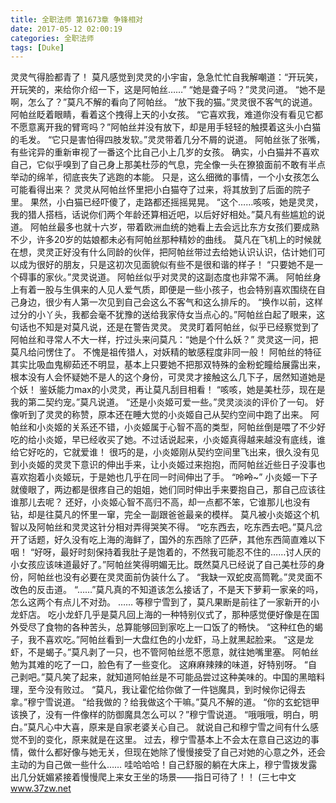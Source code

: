 ```yaml
---
title: 全职法师 第1673章 争锋相对
date: 2017-05-12 02:00:19
categories: 全职法师
tags: [Duke]
---
```


灵灵气得脸都青了！
莫凡感觉到灵灵的小宇宙，急急忙忙自我解嘲道：“开玩笑，开玩笑的，来给你介绍一下，这是阿帕丝……”
“她是聋子吗？”灵灵问道。
“她不是啊，怎么了？”莫凡不解的看向了阿帕丝。
“放下我的猫。”灵灵很不客气的说道。
阿帕丝眨着眼睛，看着这个拽得上天的小女孩。
“它喜欢我，难道你没有看见它都不愿意离开我的臂弯吗？”阿帕丝并没有放下，却是用手轻轻的触摸着这头小白猫的毛发。
“它只是害怕得四肢发软。”灵灵带着几分不屑的说道。
阿帕丝张了张嘴，有些诧异的重新审视了一番这个比自己小上几岁的女孩。
确实，小白猫并不喜欢自己，它似乎嗅到了自己身上那美杜莎的气息，完全像一头在獠狼面前不敢有半点举动的绵羊，彻底丧失了逃跑的本能。
只是，这么细微的事情，一个小女孩怎么可能看得出来？
灵灵从阿帕丝怀里把小白猫夺了过来，将其放到了后面的院子里。
果然，小白猫已经吓傻了，走路都还摇摇晃晃。
“这个……咳咳，她是灵灵，我的猎人搭档，话说你们两个年龄还算相近吧，以后好好相处。”莫凡有些尴尬的说道。
阿帕丝最多也就十六岁，带着欧洲血统的她看上去会远比东方女孩们要成熟不少，许多20岁的姑娘都未必有阿帕丝那种精妙的曲线。
莫凡在飞机上的时候就在想，灵灵正好没有什么同龄的伙伴，把阿帕丝带过去给她认识认识，估计她们可以成为很好的朋友，只是这初次见面貌似有些不是很和谐的样子！
“只要她不是一个碍事的家伙。”灵灵说道。
阿帕丝似乎对灵灵的这副态度也非常不满。
阿帕丝身上有着一股与生俱来的人见人爱气质，即便是一些小孩子，也会特别喜欢围绕在自己身边，很少有人第一次见到自己会这么不客气和这么排斥的。
“换作以前，这样过分的小丫头，我都会毫不犹豫的送给我家侍女当点心的。”阿帕丝白起了眼来，这句话也不知是对莫凡说，还是在警告灵灵。
灵灵盯着阿帕丝，似乎已经察觉到了阿帕丝和寻常人不大一样，拧过头来问莫凡：“她是个什么妖？”
灵灵这一问，把莫凡给问愣住了。
不愧是祖传猎人，对妖精的敏感程度非同一般！
阿帕丝的特征其实比吸血鬼柳茹还不明显，基本上只要她不把那双特殊的金粉蛇瞳给展露出来，根本没有人会怀疑她不是人的这个身份，可灵灵才接触这么几下子，居然知道她是个妖！
鉴妖能力max的小灵灵，再让莫凡刮目相看！
“咳咳，她是美杜莎，现在是我的第二契约宠。”莫凡说道。
“还是小炎姬可爱一些。”灵灵淡淡的评价了一句。
好像听到了灵灵的称赞，原本还在睡大觉的小炎姬自己从契约空间中跑了出来。
阿帕丝和小炎姬的关系还不错，小炎姬属于心智不高的类型，阿帕丝倒是喂了不少好吃的给小炎姬，早已经收买了她。不过话说起来，小炎姬真得越来越没有底线，谁给它好吃的，它就爱谁！
很巧的是，小炎姬刚从契约空间里飞出来，很久没有见到小炎姬的灵灵下意识的伸出手来，让小炎姬过来抱抱，而阿帕丝近些日子没事也喜欢抱着小炎姬玩，于是她也几乎在同一时间伸出了手。
“呤~~呤~~~”
小炎姬一下子就傻眼了，两边都是很疼自己的姐姐，她们同时伸出手来要抱自己，那自己应该往谁那儿去呢？
还好，小炎姬心智不高归不高，却一点都不笨，它谁那儿也没有钻，却是往莫凡的怀里一窜，完全一副跟爸爸最亲的模样。
莫凡被小炎姬这个机智以及阿帕丝和灵灵这针分相对弄得哭笑不得。
“吃东西去，吃东西去吧。”莫凡岔开了话题，好久没有吃上海的海鲜了，国外的东西除了匹萨，其他东西简直难以下咽！
“好呀，最好时刻保持着我肚子是饱着的，不然我可能忍不住的……讨人厌的小女孩应该味道最好了。”阿帕丝笑得明媚无比。既然莫凡已经说了自己美杜莎的身份，阿帕丝也没有必要在灵灵面前伪装什么了。
“我缺一双蛇皮高筒靴。”灵灵面不改色的反击道。
“……”莫凡真的不知道该怎么接话了，不是天下萝莉一家亲的吗，怎么这两个有点儿不对劲。
……
等穆宁雪到了，莫凡果断是前往了一家新开的小龙虾店。
吃小龙虾几乎是莫凡回上海的一种特别仪式了，那种感觉便好像是在国外受尽了食物的各种苦头，总算能够回到家吃上一口饭了的畅快。
“这种红色的蝎子，我不喜欢吃。”阿帕丝看到一大盘红色的小龙虾，马上就黑起脸来。
“这是龙虾，不是蝎子。”莫凡剥了一只，也不管阿帕丝愿不愿意，就往她嘴里塞。
阿帕丝勉为其难的吃了一口，脸色有了一些变化。
这麻麻辣辣的味道，好特别呀。
“自己剥吧。”莫凡笑了起来，就知道阿帕丝是不可能品尝过这种美味的。中国的黑暗料理，至今没有败过。
“莫凡，我让霍佗给你做了一件铠魔具，到时候你记得去拿。”穆宁雪说道。
“给我做的？给我做这个干嘛。”莫凡不解的道。
“你的玄蛇铠甲该换了，没有一件像样的防御魔具怎么可以？”穆宁雪说道。
“哦哦哦，明白，明白。”莫凡心中大喜，原来是自家老婆关心自己。
就说自己和穆宁雪之间有什么感觉不到的变化，原来就是在这里。
过去，穆宁雪基本上不会太在意自己这边的事情，做什么都好像与她无关，但现在她除了慢慢接受了自己对她的心意之外，还会主动的为自己做一些什么……
哇哈哈哈！自己舒服的躺在大床上，穆宁雪拨发露出几分妩媚紧接着慢慢爬上来女王坐的场景——指日可待了！！
(三七中文 www.37zw.net